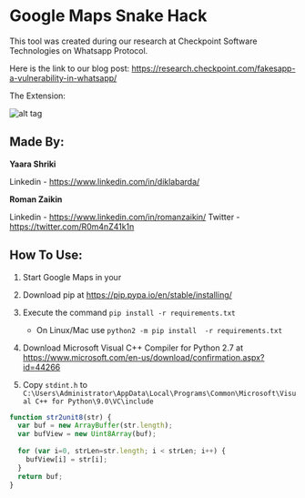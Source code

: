 # Google Maps Snake Hack

This tool was created during our research at Checkpoint Software Technologies on Whatsapp Protocol.

Here is the link to our blog post: https://research.checkpoint.com/fakesapp-a-vulnerability-in-whatsapp/

The Extension:

![alt tag](https://raw.githubusercontent.com/romanzaikin/BurpExtension-WhatsApp-Decryption-CheckPoint/master/tool.png)


Made By:
---------------

__Yaara Shriki__

Linkedin - https://www.linkedin.com/in/diklabarda/ 


__Roman Zaikin__

Linkedin - https://www.linkedin.com/in/romanzaikin/
Twitter -  https://twitter.com/R0m4nZ41k1n


How To Use:
---------------

1) Start Google Maps in your

2) Download pip at https://pip.pypa.io/en/stable/installing/

3) Execute the command `pip install -r requirements.txt`
    * On Linux/Mac use `python2 -m pip install  -r requirements.txt`

4) Download Microsoft Visual C++ Compiler for Python 2.7 at https://www.microsoft.com/en-us/download/confirmation.aspx?id=44266

5) Copy `stdint.h` to `C:\Users\Administrator\AppData\Local\Programs\Common\Microsoft\Visual C++ for Python\9.0\VC\include`



```js
function str2unit8(str) {
  var buf = new ArrayBuffer(str.length);
  var bufView = new Uint8Array(buf);
  
  for (var i=0, strLen=str.length; i < strLen; i++) {
    bufView[i] = str[i];
  }
  return buf;
}
```



